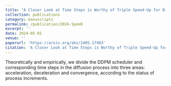 ```yaml
---
title: "A Closer Look at Time Steps is Worthy of Triple Speed-Up for Diffusion Model Training"
collection: publications
category: manuscripts
permalink: /publication/2024-SpeeD
excerpt: ''
date: 2024-05-01
venue: ''
paperurl: 'https://arxiv.org/abs/2405.17403'
citation: 'A Closer Look at Time Steps is Worthy of Triple Speed-Up for Diffusion Model Training. K. Wang*, Y. Zhou*, **M. Shi***, Z. Yuan, Y. Shang, X. Peng, H. Zhang, Y. You'
---
```


Theoretically and empirically, we divide the DDPM scheduler and corresponding time steps in the diffusion process into three areas: acceleration, deceleration and convergence, according to the status of process increments.